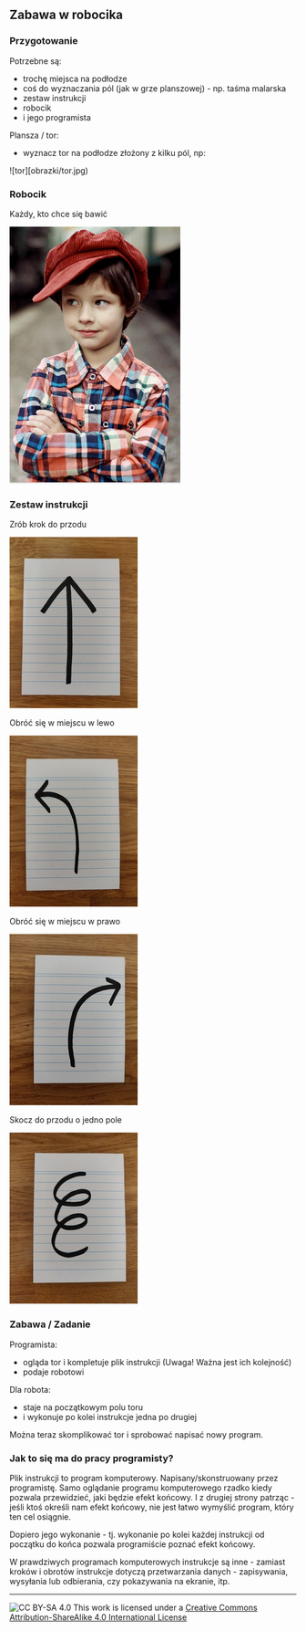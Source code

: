 ## Zabawa w robocika

### Przygotowanie

Potrzebne są:

- trochę miejsca na podłodze
- coś do wyznaczania pól (jak w grze planszowej) - np. taśma malarska
- zestaw instrukcji
- robocik
- i jego programista

Plansza / tor:

- wyznacz tor na podłodze złożony z kilku pól, np:

![tor][obrazki/tor.jpg)

### Robocik

Każdy, kto chce się bawić

![robocik](obrazki/robocik.jpg)

### Zestaw instrukcji

Zrób krok do przodu

![do przodu](obrazki/doprzodu.jpg)

Obróć się w miejscu w lewo

![w lewo](obrazki/lewo.jpg)

Obróć się w miejscu w prawo

![w prawo](obrazki/prawo.jpg)

Skocz do przodu o jedno pole

![skok](obrazki/skok.jpg)

### Zabawa / Zadanie

Programista:
- ogląda tor i kompletuje plik instrukcji (Uwaga! Ważna jest ich kolejność)
- podaje robotowi

Dla robota:
- staje na początkowym polu toru
- i wykonuje po kolei instrukcje jedna po drugiej

Można teraz skomplikować tor i sprobować napisać nowy program.

### Jak to się ma do pracy programisty?

Plik instrukcji to program komputerowy. Napisany/skonstruowany przez
programistę. Samo oglądanie programu komputerowego rzadko kiedy pozwala
przewidzieć, jaki będzie efekt końcowy. I z drugiej strony patrząc - jeśli
ktoś określi nam efekt końcowy, nie jest łatwo wymyślić program, który ten cel osiągnie.

Dopiero jego wykonanie - tj. wykonanie po kolei każdej instrukcji od
początku do końca pozwala programiście poznać efekt końcowy.

W prawdziwych programach komputerowych instrukcje są inne - zamiast kroków i obrotów
instrukcje dotyczą przetwarzania danych - zapisywania, wysyłania lub
odbierania, czy pokazywania na ekranie, itp.

---- 
![CC BY-SA 4.0](https://i.creativecommons.org/l/by-sa/4.0/88x31.png)
This work is licensed under a [Creative Commons Attribution-ShareAlike 4.0 International License](http://creativecommons.org/licenses/by-sa/4.0/)

